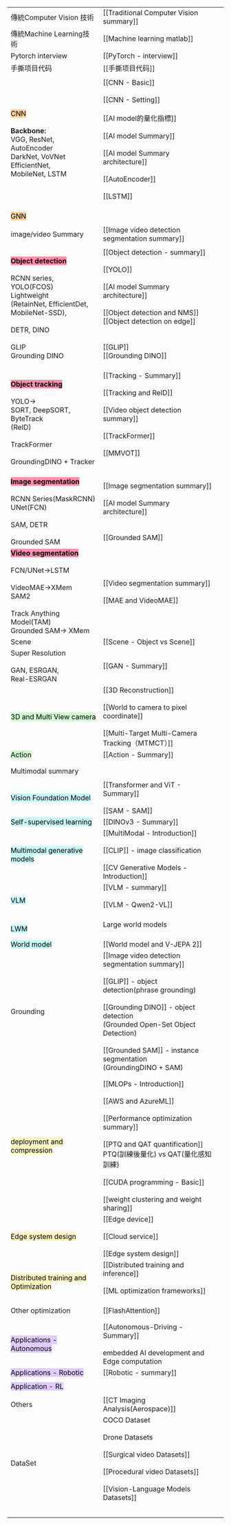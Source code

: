 
|                                                                                                                                                                                                                      |                                                                                                                                                                                                                                                                               |     |
| -------------------------------------------------------------------------------------------------------------------------------------------------------------------------------------------------------------------- | ----------------------------------------------------------------------------------------------------------------------------------------------------------------------------------------------------------------------------------------------------------------------------- | --- |
| 傳統Computer Vision 技術                                                                                                                                                                                                 | [[Traditional Computer Vision summary]]                                                                                                                                                                                                                                       |     |
| 傳統Machine Learning技術                                                                                                                                                                                                 | [[Machine learning matlab]]                                                                                                                                                                                                                                                   |     |
| Pytorch interview                                                                                                                                                                                                    | [[PyTorch - interview]]                                                                                                                                                                                                                                                       |     |
| 手撕项目代码                                                                                                                                                                                                               | [[手撕项目代码]]                                                                                                                                                                                                                                                                    |     |
|                                                                                                                                                                                                                      |                                                                                                                                                                                                                                                                               |     |
| <mark style="background: #FFB86CA6;">CNN</mark><br><br>**Backbone:**<br>VGG, ResNet, <br>AutoEncoder<br>DarkNet, VoVNet<br>EfficientNet,<br>MobileNet, LSTM                                                          | [[CNN - Basic]]<br><br>[[CNN - Setting]]<br><br>[[AI model的量化指標]]<br><br>[[AI model Summary]]<br><br>[[AI model Summary architecture]]<br><br>[[AutoEncoder]]<br><br>[[LSTM]]<br><br>                                                                                         |     |
| <mark style="background: #FFB86CA6;">GNN</mark>                                                                                                                                                                      |                                                                                                                                                                                                                                                                               |     |
|                                                                                                                                                                                                                      |                                                                                                                                                                                                                                                                               |     |
| image/video Summary                                                                                                                                                                                                  | [[Image video detection segmentation summary]]                                                                                                                                                                                                                                |     |
|                                                                                                                                                                                                                      |                                                                                                                                                                                                                                                                               |     |
| <mark style="background: #FF5582A6;">**Object detection**</mark><br><br>RCNN series, <br>YOLO(FCOS)<br>Lightweight<br>(RetainNet, EfficientDet, <br>MobileNet-SSD), <br><br>DETR, DINO<br><br>GLIP<br>Grounding DINO | [[Object detection - summary]]<br><br>[[YOLO]]<br><br>[[AI model Summary architecture]]<br> <br>[[Object detection and NMS]]<br>[[Object detection on edge]]<br><br><br>[[GLIP]]<br>[[Grounding DINO]]<br><br>                                                                |     |
| <mark style="background: #FF5582A6;">**Object tracking**</mark><br><br>YOLO-><br>SORT, DeepSORT, ByteTrack<br>(ReID)<br><br>TrackFormer<br><br>GroundingDINO + Tracker                                               | [[Tracking - Summary]]<br><br>[[Tracking and ReID]]<br><br>[[Video object detection summary]]<br><br>[[TrackFormer]]<br><br>[[MMVOT]]<br><br><br>                                                                                                                             |     |
| <mark style="background: #FF5582A6;">**Image segmentation**</mark><br><br>RCNN Series(MaskRCNN)<br>UNet(FCN)<br><br>SAM, DETR<br><br>Grounded SAM                                                                    | [[Image segmentation summary]]<br><br>[[AI model Summary architecture]]<br><br><br>[[Grounded SAM]]                                                                                                                                                                           |     |
| <mark style="background: #FF5582A6;">**Video segmentation**</mark><br><br>FCN/UNet->LSTM<br><br>VideoMAE->XMem<br>SAM2<br><br>Track Anything Model(TAM)<br>Grounded SAM-> XMem                                       | [[Video segmentation summary]]  <br><br>[[MAE and VideoMAE]]                                                                                                                                                                                                                  |     |
| Scene                                                                                                                                                                                                                | [[Scene - Object vs Scene]]                                                                                                                                                                                                                                                   |     |
| Super Resolution<br><br>GAN, ESRGAN, <br>Real-ESRGAN                                                                                                                                                                 | [[GAN - Summary]]                                                                                                                                                                                                                                                             |     |
| <mark style="background: #BBFABBA6;">3D and Multi View camera</mark>                                                                                                                                                 | [[3D Reconstruction]]<br><br>[[World to camera to pixel coordinate]]<br><br>[[Multi-Target Multi-Camera Tracking（MTMCT）]]                                                                                                                                                     |     |
| <mark style="background: #BBFABBA6;">Action</mark>                                                                                                                                                                   | [[Action - Summary]]                                                                                                                                                                                                                                                          |     |
|                                                                                                                                                                                                                      |                                                                                                                                                                                                                                                                               |     |
|                                                                                                                                                                                                                      |                                                                                                                                                                                                                                                                               |     |
| Multimodal summary                                                                                                                                                                                                   |                                                                                                                                                                                                                                                                               |     |
|                                                                                                                                                                                                                      |                                                                                                                                                                                                                                                                               |     |
| <mark style="background: #ABF7F7A6;">Vision Foundation Model</mark>                                                                                                                                                  | [[Transformer and ViT - Summary]]<br><br>[[SAM - SAM]]<br>                                                                                                                                                                                                                    |     |
| <mark style="background: #ABF7F7A6;">Self-supervised learning</mark>                                                                                                                                                 | [[DINOv3 - Summary]]                                                                                                                                                                                                                                                          |     |
| <mark style="background: #ABF7F7A6;">Multimodal generative models</mark>                                                                                                                                             | [[MultiModal - Introduction]]<br><br>[[CLIP]] - image classification<br><br>[[CV Generative Models - Introduction]]                                                                                                                                                           |     |
| <mark style="background: #ABF7F7A6;">VLM</mark>                                                                                                                                                                      | [[VLM - summary]]<br><br>[[VLM - Qwen2-VL]]<br><br>                                                                                                                                                                                                                           |     |
| <mark style="background: #ABF7F7A6;">LWM</mark>                                                                                                                                                                      | Large world models<br><br>                                                                                                                                                                                                                                                    |     |
| <mark style="background: #ABF7F7A6;">World model</mark>                                                                                                                                                              | [[World model and V-JEPA 2]]                                                                                                                                                                                                                                                  |     |
| Grounding                                                                                                                                                                                                            | [[Image video detection segmentation summary]]<br><br>[[GLIP]] - object detection(phrase grounding)<br><br>[[Grounding DINO]] - object detection<br>      (Grounded Open-Set Object Detection)<br><br>[[Grounded SAM]] - instance segmentation<br>      (GroundingDINO + SAM) |     |
|                                                                                                                                                                                                                      |                                                                                                                                                                                                                                                                               |     |
|                                                                                                                                                                                                                      |                                                                                                                                                                                                                                                                               |     |
| <mark style="background: #FFF3A3A6;">deployment and compression</mark>                                                                                                                                               | [[MLOPs - Introduction]]<br><br>[[AWS and AzureML]]<br><br>[[Performance optimization summary]]<br><br>[[PTQ and QAT quantification]]<br>PTQ(訓練後量化) vs QAT(量化感知訓練)<br><br>[[CUDA programming - Basic]]<br><br>[[weight clustering and weight sharing]]                        |     |
| <mark style="background: #FFF3A3A6;">Edge system design</mark>                                                                                                                                                       | [[Edge device]]<br><br>[[Cloud service]]<br><br>[[Edge system design]]                                                                                                                                                                                                        |     |
| <mark style="background: #FFF3A3A6;">Distributed training and Optimization</mark>                                                                                                                                    | [[Distributed training and inference]]<br><br>[[ML optimization frameworks]]<br><br>                                                                                                                                                                                          |     |
| Other optimization                                                                                                                                                                                                   | [[FlashAttention]]                                                                                                                                                                                                                                                            |     |
|                                                                                                                                                                                                                      |                                                                                                                                                                                                                                                                               |     |
|                                                                                                                                                                                                                      |                                                                                                                                                                                                                                                                               |     |
| <mark style="background: #D2B3FFA6;">Applications - Autonomous</mark>                                                                                                                                                | [[Autonomous-Driving - Summary]]<br><br>embedded AI development and Edge computation                                                                                                                                                                                          |     |
| <mark style="background: #D2B3FFA6;">Applications - Robotic</mark>                                                                                                                                                   | [[Robotic - summary]]                                                                                                                                                                                                                                                         |     |
|                                                                                                                                                                                                                      |                                                                                                                                                                                                                                                                               |     |
| <mark style="background: #D2B3FFA6;">Application - RL</mark>                                                                                                                                                         |                                                                                                                                                                                                                                                                               |     |
|                                                                                                                                                                                                                      |                                                                                                                                                                                                                                                                               |     |
| Others                                                                                                                                                                                                               | [[CT Imaging Analysis(Aerospace)]]                                                                                                                                                                                                                                            |     |
| DataSet                                                                                                                                                                                                              | COCO Dataset<br><br>Drone Datasets<br><br>[[Surgical video Datasets]]<br><br>[[Procedural video Datasets]]<br><br>[[Vision-Language Models Datasets]]<br><br>                                                                                                                 |     |
|                                                                                                                                                                                                                      |                                                                                                                                                                                                                                                                               |     |
|                                                                                                                                                                                                                      |                                                                                                                                                                                                                                                                               |     |


